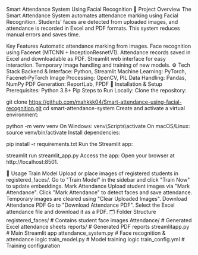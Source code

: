 Smart Attendance System Using Facial Recognition
📖 Project Overview
The Smart Attendance System automates attendance marking using Facial Recognition. Students' faces are detected from uploaded images, and attendance is recorded in Excel and PDF formats. This system reduces manual errors and saves time.

Key Features
Automatic attendance marking from images.
Face recognition using Facenet (MTCNN + InceptionResnetV1).
Attendance records saved in Excel and downloadable as PDF.
Streamlit web interface for easy interaction.
Temporary image handling and training of new models.
⚙️ Tech Stack
Backend & Interface: Python, Streamlit
Machine Learning: PyTorch, Facenet-PyTorch
Image Processing: OpenCV, PIL
Data Handling: Pandas, NumPy
PDF Generation: ReportLab, FPDF
🔧 Installation & Setup
Prerequisites:
Python 3.8+
Pip
Steps to Run Locally:
Clone the repository:

git clone https://github.com/mahkkk04/Smart-attendance-using-facial-recognition.git
cd smart-attendance-system
Create and activate a virtual environment:

python -m venv venv
On Windows:
venv\Scripts\activate
On macOS/Linux:
source venv/bin/activate
Install dependencies:

pip install -r requirements.txt
Run the Streamlit app:

streamlit run streamlit_app.py
Access the app: Open your browser at http://localhost:8501.

📸 Usage
Train Model
Upload or place images of registered students in registered_faces/.
Go to "Train Model" in the sidebar and click "Train Now" to update embeddings.
Mark Attendance
Upload student images via "Mark Attendance".
Click "Mark Attendance" to detect faces and save attendance.
Temporary images are cleared using "Clear Uploaded Images".
Download Attendance PDF
Go to "Download Attendance PDF".
Select the Excel attendance file and download it as a PDF.
🗂️ Folder Structure
registered_faces/ # Contains student face images
Attendance/ # Generated Excel attendance sheets
reports/ # Generated PDF reports
streamlitapp.py # Main Streamlit app
attendance_system.py # Face recognition & attendance logic
train_model.py # Model training logic
train_config.yml # Training configuration

